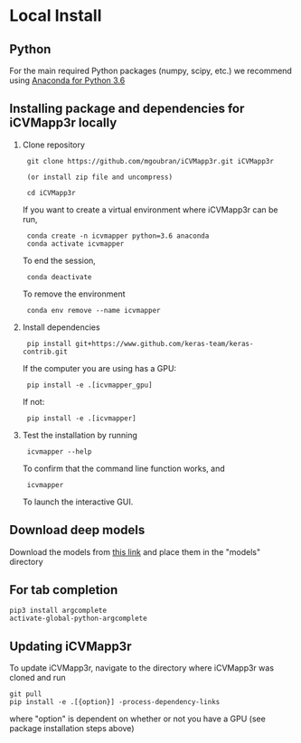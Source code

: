 # Local Install

## Python
For the main required Python packages (numpy, scipy, etc.) we recommend using
[Anaconda for Python 3.6](https://www.continuum.io/downloads)

## Installing package and dependencies for iCVMapp3r locally

1. Clone repository

        git clone https://github.com/mgoubran/iCVMapp3r.git iCVMapp3r

        (or install zip file and uncompress)

        cd iCVMapp3r

    If you want to create a virtual environment where iCVMapp3r can be run,

        conda create -n icvmapper python=3.6 anaconda
        conda activate icvmapper
    
    To end the session,
    
        conda deactivate
    
    To remove the environment
    
        conda env remove --name icvmapper

2. Install dependencies
    
        pip install git+https://www.github.com/keras-team/keras-contrib.git
    
    If the computer you are using has a GPU:
        
        pip install -e .[icvmapper_gpu]

    If not:
    
        pip install -e .[icvmapper]

3. Test the installation by running

        icvmapper --help
        
   To confirm that the command line function works, and
   
        icvmapper
        
   To launch the interactive GUI.

## Download deep models

Download the models from [this link](https://drive.google.com/open?id=10aVCDurd_mcB49mJfwm658IZg33u0pd2) and place them in the "models" directory

## For tab completion
    pip3 install argcomplete
    activate-global-python-argcomplete

## Updating iCVMapp3r
To update iCVMapp3r, navigate to the directory where iCVMapp3r was cloned and run

    git pull
    pip install -e .[{option}] -process-dependency-links
    
where "option" is dependent on whether or not you have a GPU (see package installation steps above)
